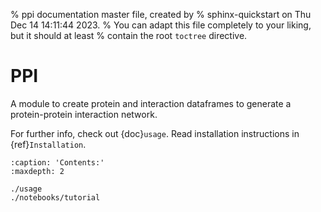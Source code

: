 % ppi documentation master file, created by
% sphinx-quickstart on Thu Dec 14 14:11:44 2023.
% You can adapt this file completely to your liking, but it should at least
% contain the root `toctree` directive.

# PPI

A module to create protein and interaction dataframes to generate a protein-protein interaction network.

For further info, check out {doc}`usage`.
Read installation instructions in {ref}`Installation`.

```{toctree}
:caption: 'Contents:'
:maxdepth: 2

./usage
./notebooks/tutorial
```
